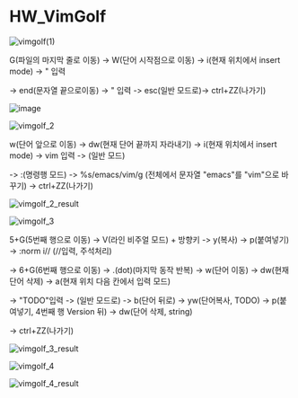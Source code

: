 # HW_VimGolf

![vimgolf(1)](https://user-images.githubusercontent.com/66362763/144480739-00af1643-256a-4e5a-880c-0f8840e7e35d.gif)

G(파일의 마지막 줄로 이동) -> W(단어 시작점으로 이동) -> i(현재 위치에서 insert mode) -> "  입력 

-> end(문자열 끝으로이동) -> " 입력 -> esc(일반 모드로)-> ctrl+ZZ(나가기)

![image](https://user-images.githubusercontent.com/66362763/144481219-73351fe4-b76d-40ee-9d41-cb0939db6f3e.png)

![vimgolf_2](https://user-images.githubusercontent.com/66362763/144597080-511cedfb-2e56-4328-9582-af8a8dca9a96.gif)

w(단어 앞으로 이동) -> dw(현재 단어 끝까지 자라내기) -> i(현재 위치에서 insert mode) -> vim 입력 -> <esc>(일반 모드)

-> :(명령행 모드) -> %s/emacs/vim/g (전체에서 문자열 "emacs"를 "vim"으로 바꾸기) -> ctrl+ZZ(나가기)

![vimgolf_2_result](https://user-images.githubusercontent.com/66362763/144597594-8c9d5700-f0c3-4a66-90d8-d6ef5f2e1c5d.png)

![vimgolf_3](https://user-images.githubusercontent.com/66362763/144610128-3c647f84-bd8e-46b9-93d3-4a4528d210b8.gif)
  
 5+G(5번째 행으로 이동) -> V(라인 비주얼 모드) + 방향키<up> -> y(복사) -> p(붙여넣기) -> :norm i// (//입력, 주석처리)
  
 -> 6+G(6번째 행으로 이동) -> .(dot)(마지막 동작 반복) -> w(단어 이동) -> dw(현재 단어 삭제) -> a(현재 위치 다음 칸에서 입력 모드)
  
 -> "TODO"입력 -> <esc>(일반 모드로) -> b(단어 뒤로) -> yw(단어복사, TODO) ->  p(붙여넣기, 4번째 행 Version 뒤) -> dw(단어 삭제, string) 
  
 -> ctrl+ZZ(나가기)

![vimgolf_3_result](https://user-images.githubusercontent.com/66362763/144610135-85035d12-38d9-4663-9f92-c2dbf841e778.png)
  
  ![vimgolf_4](https://user-images.githubusercontent.com/66362763/144660874-310ad841-31da-49c9-a472-5289effee857.gif)

  ![vimgolf_4_result](https://user-images.githubusercontent.com/66362763/144660891-c0303dbd-dabd-432d-931e-655f131d7dcb.png)

